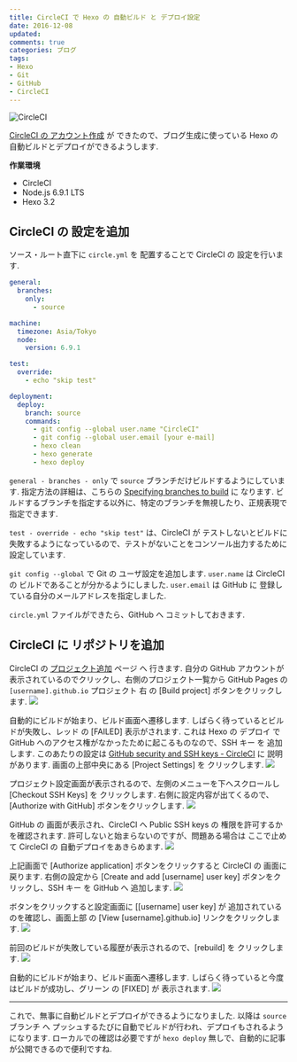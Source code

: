 ```yaml
---
title: CircleCI で Hexo の 自動ビルド と デプロイ設定
date: 2016-12-08
updated: 
comments: true
categories: ブログ
tags:
- Hexo
- Git
- GitHub
- CircleCI
---
```


![](/assets/circleci/circleci.png "CircleCI")

[CircleCI の アカウント作成](/2016/12/05/CircleCIのアカウント作成/) が できたので、ブログ生成に使っている Hexo の 自動ビルドとデプロイができるようします.

**作業環境**
- CircleCI
- Node.js 6.9.1 LTS
- Hexo 3.2


## CircleCI の 設定を追加
ソース・ルート直下に `circle.yml` を 配置することで CircleCI の 設定を行います.
```yaml
general:
  branches:
    only:
      - source

machine:
  timezone: Asia/Tokyo
  node:
    version: 6.9.1

test:
  override:
    - echo "skip test"

deployment:
  deploy:
    branch: source
    commands:
      - git config --global user.name "CircleCI"
      - git config --global user.email [your e-mail]
      - hexo clean
      - hexo generate
      - hexo deploy
```

`general - branches - only` で `source` ブランチだけビルドするようにしています.
指定方法の詳細は、こちらの [Specifying branches to build](https://circleci.com/docs/configuration/#branches) に なります. ビルドするブランチを指定する以外に、特定のブランチを無視したり、正規表現で指定できます.

`test - override - echo "skip test"` は、CircleCI が テストしないとビルドに失敗するようになっているので、テストがないことをコンソール出力するために設定しています.

`git config --global` で Git の ユーザ設定を追加します. `user.name` は CircleCI の ビルドであることが分かるようにしました. `user.email` は GitHub に 登録している自分のメールアドレスを指定しました.

`circle.yml` ファイルができたら、GitHub へ コミットしておきます.


## CircleCI に リポジトリを追加
CircleCI の [プロジェクト追加](https://circleci.com/add-projects) ページ へ 行きます.
自分の GitHub アカウントが表示されているのでクリックし、右側のプロジェクト一覧から GitHub Pages の `[username].github.io` プロジェクト 右 の [Build project] ボタンをクリックします.
![](/assets/circleci/add/01.png)

自動的にビルドが始まり、ビルド画面へ遷移します. しばらく待っているとビルドが失敗し、レッド の [FAILED] 表示がされます.
これは Hexo の デプロイ で GitHub へのアクセス権がなかったために起こるものなので、SSH キー を 追加します. このあたりの設定は [GitHub security and SSH keys - CircleCI](https://circleci.com/docs/github-security-ssh-keys) に 説明があります.
画面の上部中央にある [Project Settings] を クリックします.
![](/assets/circleci/add/02.png)

プロジェクト設定画面が表示されるので、左側のメニューを下へスクロールし [Checkout SSH Keys] を クリックします. 右側に設定内容が出てくるので、[Authorize with GitHub] ボタンをクリックします.
![](/assets/circleci/add/03.png)

GitHub の 画面が表示され、CircleCI へ Public SSH keys の 権限を許可するかを確認されます. 許可しないと始まらないのですが、問題ある場合は ここで止めて CircleCI の 自動デプロイをあきらめます.
![](/assets/circleci/add/04.png)

上記画面で [Authorize application] ボタンをクリックすると CircleCI の 画面に戻ります.
右側の設定から [Create and add [username] user key] ボタンをクリックし、SSH キー を GitHub へ 追加します.
![](/assets/circleci/add/05.png)

ボタンをクリックすると設定画面に [[username] user key] が 追加されているのを確認し、画面上部 の [View [username].github.io] リンクをクリックします.
![](/assets/circleci/add/06.png)

前回のビルドが失敗している履歴が表示されるので、[rebuild] を クリックします.
![](/assets/circleci/add/07.png)

自動的にビルドが始まり、ビルド画面へ遷移します. しばらく待っていると今度はビルドが成功し、グリーン の [FIXED] が 表示されます.
![](/assets/circleci/add/08.png)



- - - -
これで、無事に自動ビルドとデプロイができるようになりました. 以降は `source` ブランチ へ プッシュするたびに自動でビルドが行われ、デプロイもされるようになります.
ローカルでの確認は必要ですが `hexo deploy` 無しで、自動的に記事が公開できるので便利ですね.

